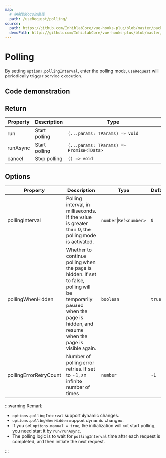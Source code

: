 ```yaml
---
map:
  # 映射到docs的路径
  path: /useRequest/polling/
source:
  path: https://github.com/InhiblabCore/vue-hooks-plus/blob/master/packages/hooks/src/useRequest/plugins/usePollingPlugin.ts
  demoPath: https://github.com/InhiblabCore/vue-hooks-plus/blob/master/packages/hooks/src/useRequest/docs/polling/demo/demo.vue
---
```


# Polling

By setting `options.pollingInterval`, enter the polling mode, `useRequest` will periodically trigger service execution.

## Code demonstration

<demo src="./demo/demo.vue"
  language="vue"
  title=""
  desc="polling"> </demo>

## Return

| Property | Description   | Type                                     |
| -------- | ------------- | ---------------------------------------- |
| run      | Start polling | `(...params: TParams) => void`           |
| runAsync | Start polling | `(...params: TParams) => Promise<TData>` |
| cancel   | Stop polling  | `() => void`                             |

## Options

| Property | Description | Type | Default |
| --- | --- | --- | --- |
| pollingInterval | Polling interval, in milliseconds. If the value is greater than 0, the polling mode is activated. | `number`\|`Ref<number>` | `0` |
| pollingWhenHidden | Whether to continue polling when the page is hidden. If set to false, polling will be temporarily paused when the page is hidden, and resume when the page is visible again. | `boolean` | `true` |
| pollingErrorRetryCount | Number of polling error retries. If set to -1, an infinite number of times | `number` | `-1` |

:::warning Remark

- `options.pollingInterval` support dynamic changes.
- `options.pollingWhenHidden` support dynamic changes.
- If you set `options.manual = true`, the initialization will not start polling, you need start it by `run/runAsync`.
- The polling logic is to wait for `pollingInterval` time after each request is completed, and then initiate the next request.

:::
